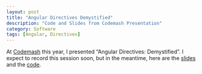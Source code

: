 ```yaml
---
layout: post
title: "Angular Directives Demystified"
description: "Code and Slides from Codemash Presentation"
category: Software
tags: [Angular, Directives]
---
```


At [Codemash](http://codemash.org) this year, I presented “Angular Directives: Demystified”. I expect to record this session soon, but in the meantime, here are the [slides](http://directivesdemystified.herokuapp.com/#/slides/0) and the [code](https://github.com/BrianGenisio/directives).